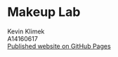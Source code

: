 # Makeup Lab
Kevin Klimek  
A14160617  
[Published website on GitHub Pages](https://kevin-klimek.github.io/Lab10/index.html)
